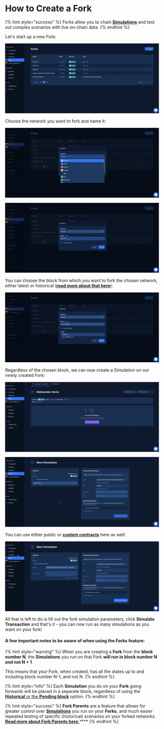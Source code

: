 # How to Create a Fork

{% hint style="success" %}
Forks allow you to chain [**Simulations**](../how-to-simulate-a-transaction/) and test out complex scenarios with live on-chain data.
{% endhint %}

Let's start up a new Fork:

![](<../../.gitbook/assets/Screenshot 2021-10-15 at 10.22.17.png>)

Choose the network you want to fork and name it:

![](<../../.gitbook/assets/Screenshot 2021-10-15 at 10.23.24.png>)

![](<../../.gitbook/assets/Screenshot 2021-10-15 at 10.24.00.png>)

You can choose the block from which you want to fork the chosen network, either latest or historical ([**read more about that here**](../how-to-simulate-a-transaction/pending-vs-historical-block.md)):

![](<../../.gitbook/assets/Screenshot 2021-10-15 at 10.25.01.png>)

Regardless of the chosen block, we can now create a Simulation on our newly created Fork:

![](<../../.gitbook/assets/Screenshot 2021-10-15 at 10.27.32.png>)

![](<../../.gitbook/assets/Screenshot 2021-10-15 at 10.35.01.png>)

You can use either public or [**custom contracts**](../how-to-simulate-a-transaction/transaction-parameters.md) here as well:

![](<../../.gitbook/assets/Screenshot 2021-10-15 at 10.39.25.png>)

All that is left to do is fill out the fork simulation parameters, click **Simulate Transaction** and that's it - you can now run as many simulations as you want on your fork!



#### A few important notes to be aware of when using the Forks feature:

{% hint style="warning" %}
When you are creating a **Fork** from the **block number N**, the **Simulations** you run on that Fork **will run in block number N and not N + 1**.&#x20;

This means that your Fork, when created, has all the states up to and including block number N-1, and not N.
{% endhint %}

{% hint style="info" %}
Each **Simulation** you do on your **Fork** going forwards will be placed in a separate block, regardless of using the [**Historical** or the **Pending block**](../how-to-simulate-a-transaction/pending-vs-historical-block.md) option.
{% endhint %}

{% hint style="success" %}
**Fork Parents** are a feature that allows for greater control over [**Simulations**](../how-to-simulate-a-transaction/) you run on your **Forks**, and much easier repeated testing of specific (historical) scenarios on your forked networks. [**Read more about Fork Parents here.**](fork-parents.md)****
{% endhint %}
